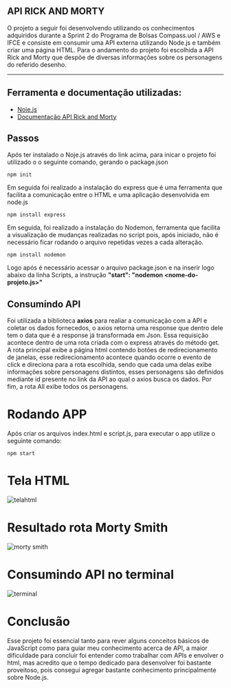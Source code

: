 ## __API RICK AND MORTY__
O projeto a seguir foi desenvolvendo utilizando os conhecimentos adquiridos durante a Sprint 2 do Programa de Bolsas Compass.uol / AWS e IFCE e consiste em consumir uma API externa utilizando Node.js e também criar uma página HTML. Para o andamento do projeto foi escolhida a API Rick and Morty que despõe de diversas informações sobre os personagens do referido desenho.

---
## Ferramenta e documentação utilizadas:
- [Noje.js](https://nodejs.org/en/)
- [Documentação API Rick and Morty](https://rickandmortyapi.com/documentation/)

## Passos
Após ter instalado o Noje.js através do link acima, para inicar o projeto foi utilizado o o seguinte comando, gerando o package.json
```
npm init 
```

Em seguida foi realizado a instalação do express que é uma ferramenta que facilita a comunicação entre o HTML e uma aplicação desenvolvida em node.js
```
npm install express
```

Em seguida, foi realizado a instalação do Nodemon, ferramenta que facilita a visualização de mudanças realizadas no script pois, após iniciado, não é necessário ficar rodando o arquivo repetidas vezes a cada alteração.
```
npm install nodemon
```
Logo após é necessário acessar o arquivo package.json e na inserir logo abaixo da linha Scripts, a instrução __"start": "nodemon <nome-do-projeto.js>"__

## Consumindo API 
Foi utilizada a biblioteca __axios__ para realiar a comunicação com a API e coletar os dados fornecedos, o axios retorna uma response que dentro dele tem o data que é a response já transformada em Json. Essa requisição acontece dentro de uma rota criada com o express através do método get. A rota principal exibe a página html contendo botões de redirecionamento de janelas, esse redirecionamento acontece quando ocorre o evento de click e direciona para a rota escolhida, sendo que cada uma delas exibe informações sobre personagens distintos, esses personagens são definidos mediante id presente no link da API ao qual o axios busca os dados. Por fim, a rota All exibe todos os personagens.

# Rodando APP
Após criar os arquivos index.html e script.js, para executar o app utilize o seguinte comando:
```
npm start
```

# Tela HTML
![telahtml](https://user-images.githubusercontent.com/103221427/208322071-1e58a377-bcfd-4376-a2d9-d6268fb4bda6.png)

# Resultado rota Morty Smith
![morty smith](https://user-images.githubusercontent.com/103221427/208322277-afab0bea-1d98-48e6-94c3-2a5ed6b43915.png)

# Consumindo API no terminal
![terminal](https://user-images.githubusercontent.com/103221427/208322330-d0a60e10-ae9e-4375-928c-1610d57e7daf.png)

# Conclusão
Esse projeto foi essencial tanto para rever alguns conceitos básicos de JavaScript como para guiar meu conhecimento acerca de API, a maior dificuldade para concluir foi entender como trabalhar com APIs e envolver o html, mas acredito que o tempo dedicado para desenvolver foi bastante proveitoso, pois consegui agregar bastante conhecimento principalmente sobre Node.js.
